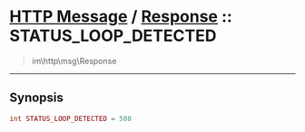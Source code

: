 # [HTTP Message](http.md) / [Response](http-Response.md) :: STATUS_LOOP_DETECTED
 > im\http\msg\Response
____

## Synopsis
```php
int STATUS_LOOP_DETECTED = 508
```

